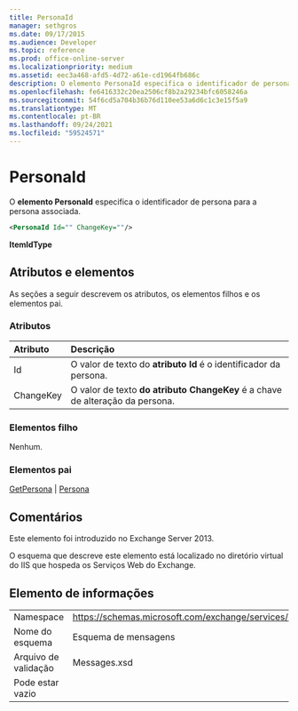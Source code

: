 ```yaml
---
title: PersonaId
manager: sethgros
ms.date: 09/17/2015
ms.audience: Developer
ms.topic: reference
ms.prod: office-online-server
ms.localizationpriority: medium
ms.assetid: eec3a468-afd5-4d72-a61e-cd1964fb686c
description: O elemento PersonaId especifica o identificador de persona para a persona associada.
ms.openlocfilehash: fe6416332c20ea2506cf8b2a29234bfc6058246a
ms.sourcegitcommit: 54f6cd5a704b36b76d110ee53a6d6c1c3e15f5a9
ms.translationtype: MT
ms.contentlocale: pt-BR
ms.lasthandoff: 09/24/2021
ms.locfileid: "59524571"
---
```

# <a name="personaid"></a>PersonaId

O **elemento PersonaId** especifica o identificador de persona para a persona associada. 
  
```XML
<PersonaId Id="" ChangeKey=""/>
```

 **ItemIdType**
## <a name="attributes-and-elements"></a>Atributos e elementos

As seções a seguir descrevem os atributos, os elementos filhos e os elementos pai.
  
### <a name="attributes"></a>Atributos

|**Atributo**|**Descrição**|
|:-----|:-----|
|Id  <br/> |O valor de texto do **atributo Id** é o identificador da persona.  <br/> |
|ChangeKey  <br/> |O valor de texto **do atributo ChangeKey** é a chave de alteração da persona.  <br/> |
   
### <a name="child-elements"></a>Elementos filho

Nenhum.
  
### <a name="parent-elements"></a>Elementos pai

[GetPersona](getpersona.md)  |  [Persona](persona.md)
  
## <a name="remarks"></a>Comentários

Este elemento foi introduzido no Exchange Server 2013.
  
O esquema que descreve este elemento está localizado no diretório virtual do IIS que hospeda os Serviços Web do Exchange.
  
## <a name="element-information"></a>Elemento de informações

|||
|:-----|:-----|
|Namespace  <br/> |https://schemas.microsoft.com/exchange/services/2006/messages  <br/> |
|Nome do esquema  <br/> |Esquema de mensagens  <br/> |
|Arquivo de validação  <br/> |Messages.xsd  <br/> |
|Pode estar vazio  <br/> ||
   

